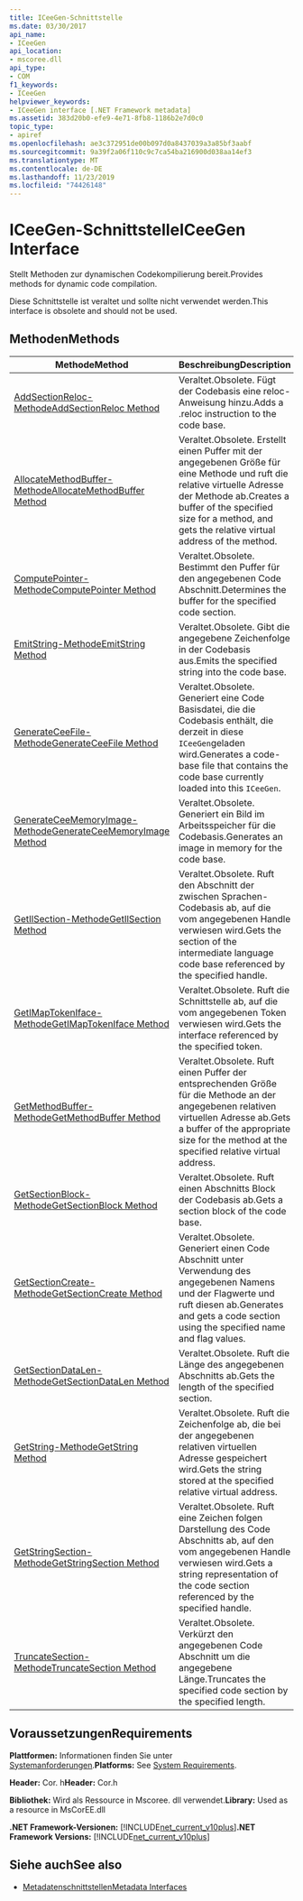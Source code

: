 ```yaml
---
title: ICeeGen-Schnittstelle
ms.date: 03/30/2017
api_name:
- ICeeGen
api_location:
- mscoree.dll
api_type:
- COM
f1_keywords:
- ICeeGen
helpviewer_keywords:
- ICeeGen interface [.NET Framework metadata]
ms.assetid: 383d20b0-efe9-4e71-8fb8-1186b2e7d0c0
topic_type:
- apiref
ms.openlocfilehash: ae3c372951de00b097d0a8437039a3a85bf3aabf
ms.sourcegitcommit: 9a39f2a06f110c9c7ca54ba216900d038aa14ef3
ms.translationtype: MT
ms.contentlocale: de-DE
ms.lasthandoff: 11/23/2019
ms.locfileid: "74426148"
---
```

# <a name="iceegen-interface"></a><span data-ttu-id="eb9e6-102">ICeeGen-Schnittstelle</span><span class="sxs-lookup"><span data-stu-id="eb9e6-102">ICeeGen Interface</span></span>
<span data-ttu-id="eb9e6-103">Stellt Methoden zur dynamischen Codekompilierung bereit.</span><span class="sxs-lookup"><span data-stu-id="eb9e6-103">Provides methods for dynamic code compilation.</span></span>  
  
 <span data-ttu-id="eb9e6-104">Diese Schnittstelle ist veraltet und sollte nicht verwendet werden.</span><span class="sxs-lookup"><span data-stu-id="eb9e6-104">This interface is obsolete and should not be used.</span></span>  
  
## <a name="methods"></a><span data-ttu-id="eb9e6-105">Methoden</span><span class="sxs-lookup"><span data-stu-id="eb9e6-105">Methods</span></span>  
  
|<span data-ttu-id="eb9e6-106">Methode</span><span class="sxs-lookup"><span data-stu-id="eb9e6-106">Method</span></span>|<span data-ttu-id="eb9e6-107">Beschreibung</span><span class="sxs-lookup"><span data-stu-id="eb9e6-107">Description</span></span>|  
|------------|-----------------|  
|[<span data-ttu-id="eb9e6-108">AddSectionReloc-Methode</span><span class="sxs-lookup"><span data-stu-id="eb9e6-108">AddSectionReloc Method</span></span>](../../../../docs/framework/unmanaged-api/metadata/iceegen-addsectionreloc-method.md)|<span data-ttu-id="eb9e6-109">Veraltet.</span><span class="sxs-lookup"><span data-stu-id="eb9e6-109">Obsolete.</span></span> <span data-ttu-id="eb9e6-110">Fügt der Codebasis eine reloc-Anweisung hinzu.</span><span class="sxs-lookup"><span data-stu-id="eb9e6-110">Adds a .reloc instruction to the code base.</span></span>|  
|[<span data-ttu-id="eb9e6-111">AllocateMethodBuffer-Methode</span><span class="sxs-lookup"><span data-stu-id="eb9e6-111">AllocateMethodBuffer Method</span></span>](../../../../docs/framework/unmanaged-api/metadata/iceegen-allocatemethodbuffer-method.md)|<span data-ttu-id="eb9e6-112">Veraltet.</span><span class="sxs-lookup"><span data-stu-id="eb9e6-112">Obsolete.</span></span> <span data-ttu-id="eb9e6-113">Erstellt einen Puffer mit der angegebenen Größe für eine Methode und ruft die relative virtuelle Adresse der Methode ab.</span><span class="sxs-lookup"><span data-stu-id="eb9e6-113">Creates a buffer of the specified size for a method, and gets the relative virtual address of the method.</span></span>|  
|[<span data-ttu-id="eb9e6-114">ComputePointer-Methode</span><span class="sxs-lookup"><span data-stu-id="eb9e6-114">ComputePointer Method</span></span>](../../../../docs/framework/unmanaged-api/metadata/iceegen-computepointer-method.md)|<span data-ttu-id="eb9e6-115">Veraltet.</span><span class="sxs-lookup"><span data-stu-id="eb9e6-115">Obsolete.</span></span> <span data-ttu-id="eb9e6-116">Bestimmt den Puffer für den angegebenen Code Abschnitt.</span><span class="sxs-lookup"><span data-stu-id="eb9e6-116">Determines the buffer for the specified code section.</span></span>|  
|[<span data-ttu-id="eb9e6-117">EmitString-Methode</span><span class="sxs-lookup"><span data-stu-id="eb9e6-117">EmitString Method</span></span>](../../../../docs/framework/unmanaged-api/metadata/iceegen-emitstring-method.md)|<span data-ttu-id="eb9e6-118">Veraltet.</span><span class="sxs-lookup"><span data-stu-id="eb9e6-118">Obsolete.</span></span> <span data-ttu-id="eb9e6-119">Gibt die angegebene Zeichenfolge in der Codebasis aus.</span><span class="sxs-lookup"><span data-stu-id="eb9e6-119">Emits the specified string into the code base.</span></span>|  
|[<span data-ttu-id="eb9e6-120">GenerateCeeFile-Methode</span><span class="sxs-lookup"><span data-stu-id="eb9e6-120">GenerateCeeFile Method</span></span>](../../../../docs/framework/unmanaged-api/metadata/iceegen-generateceefile-method.md)|<span data-ttu-id="eb9e6-121">Veraltet.</span><span class="sxs-lookup"><span data-stu-id="eb9e6-121">Obsolete.</span></span> <span data-ttu-id="eb9e6-122">Generiert eine Code Basisdatei, die die Codebasis enthält, die derzeit in diese `ICeeGen`geladen wird.</span><span class="sxs-lookup"><span data-stu-id="eb9e6-122">Generates a code-base file that contains the code base currently loaded into this `ICeeGen`.</span></span>|  
|[<span data-ttu-id="eb9e6-123">GenerateCeeMemoryImage-Methode</span><span class="sxs-lookup"><span data-stu-id="eb9e6-123">GenerateCeeMemoryImage Method</span></span>](../../../../docs/framework/unmanaged-api/metadata/iceegen-generateceememoryimage-method.md)|<span data-ttu-id="eb9e6-124">Veraltet.</span><span class="sxs-lookup"><span data-stu-id="eb9e6-124">Obsolete.</span></span> <span data-ttu-id="eb9e6-125">Generiert ein Bild im Arbeitsspeicher für die Codebasis.</span><span class="sxs-lookup"><span data-stu-id="eb9e6-125">Generates an image in memory for the code base.</span></span>|  
|[<span data-ttu-id="eb9e6-126">GetIlSection-Methode</span><span class="sxs-lookup"><span data-stu-id="eb9e6-126">GetIlSection Method</span></span>](../../../../docs/framework/unmanaged-api/metadata/iceegen-getilsection-method.md)|<span data-ttu-id="eb9e6-127">Veraltet.</span><span class="sxs-lookup"><span data-stu-id="eb9e6-127">Obsolete.</span></span> <span data-ttu-id="eb9e6-128">Ruft den Abschnitt der zwischen Sprachen-Codebasis ab, auf die vom angegebenen Handle verwiesen wird.</span><span class="sxs-lookup"><span data-stu-id="eb9e6-128">Gets the section of the intermediate language code base referenced by the specified handle.</span></span>|  
|[<span data-ttu-id="eb9e6-129">GetIMapTokenIface-Methode</span><span class="sxs-lookup"><span data-stu-id="eb9e6-129">GetIMapTokenIface Method</span></span>](../../../../docs/framework/unmanaged-api/metadata/iceegen-getimaptokeniface-method.md)|<span data-ttu-id="eb9e6-130">Veraltet.</span><span class="sxs-lookup"><span data-stu-id="eb9e6-130">Obsolete.</span></span> <span data-ttu-id="eb9e6-131">Ruft die Schnittstelle ab, auf die vom angegebenen Token verwiesen wird.</span><span class="sxs-lookup"><span data-stu-id="eb9e6-131">Gets the interface referenced by the specified token.</span></span>|  
|[<span data-ttu-id="eb9e6-132">GetMethodBuffer-Methode</span><span class="sxs-lookup"><span data-stu-id="eb9e6-132">GetMethodBuffer Method</span></span>](../../../../docs/framework/unmanaged-api/metadata/iceegen-getmethodbuffer-method.md)|<span data-ttu-id="eb9e6-133">Veraltet.</span><span class="sxs-lookup"><span data-stu-id="eb9e6-133">Obsolete.</span></span> <span data-ttu-id="eb9e6-134">Ruft einen Puffer der entsprechenden Größe für die Methode an der angegebenen relativen virtuellen Adresse ab.</span><span class="sxs-lookup"><span data-stu-id="eb9e6-134">Gets a buffer of the appropriate size for the method at the specified relative virtual address.</span></span>|  
|[<span data-ttu-id="eb9e6-135">GetSectionBlock-Methode</span><span class="sxs-lookup"><span data-stu-id="eb9e6-135">GetSectionBlock Method</span></span>](../../../../docs/framework/unmanaged-api/metadata/iceegen-getsectionblock-method.md)|<span data-ttu-id="eb9e6-136">Veraltet.</span><span class="sxs-lookup"><span data-stu-id="eb9e6-136">Obsolete.</span></span> <span data-ttu-id="eb9e6-137">Ruft einen Abschnitts Block der Codebasis ab.</span><span class="sxs-lookup"><span data-stu-id="eb9e6-137">Gets a section block of the code base.</span></span>|  
|[<span data-ttu-id="eb9e6-138">GetSectionCreate-Methode</span><span class="sxs-lookup"><span data-stu-id="eb9e6-138">GetSectionCreate Method</span></span>](../../../../docs/framework/unmanaged-api/metadata/iceegen-getsectioncreate-method.md)|<span data-ttu-id="eb9e6-139">Veraltet.</span><span class="sxs-lookup"><span data-stu-id="eb9e6-139">Obsolete.</span></span> <span data-ttu-id="eb9e6-140">Generiert einen Code Abschnitt unter Verwendung des angegebenen Namens und der Flagwerte und ruft diesen ab.</span><span class="sxs-lookup"><span data-stu-id="eb9e6-140">Generates and gets a code section using the specified name and flag values.</span></span>|  
|[<span data-ttu-id="eb9e6-141">GetSectionDataLen-Methode</span><span class="sxs-lookup"><span data-stu-id="eb9e6-141">GetSectionDataLen Method</span></span>](../../../../docs/framework/unmanaged-api/metadata/iceegen-getsectiondatalen-method.md)|<span data-ttu-id="eb9e6-142">Veraltet.</span><span class="sxs-lookup"><span data-stu-id="eb9e6-142">Obsolete.</span></span> <span data-ttu-id="eb9e6-143">Ruft die Länge des angegebenen Abschnitts ab.</span><span class="sxs-lookup"><span data-stu-id="eb9e6-143">Gets the length of the specified section.</span></span>|  
|[<span data-ttu-id="eb9e6-144">GetString-Methode</span><span class="sxs-lookup"><span data-stu-id="eb9e6-144">GetString Method</span></span>](../../../../docs/framework/unmanaged-api/metadata/iceegen-getstring-method.md)|<span data-ttu-id="eb9e6-145">Veraltet.</span><span class="sxs-lookup"><span data-stu-id="eb9e6-145">Obsolete.</span></span> <span data-ttu-id="eb9e6-146">Ruft die Zeichenfolge ab, die bei der angegebenen relativen virtuellen Adresse gespeichert wird.</span><span class="sxs-lookup"><span data-stu-id="eb9e6-146">Gets the string stored at the specified relative virtual address.</span></span>|  
|[<span data-ttu-id="eb9e6-147">GetStringSection-Methode</span><span class="sxs-lookup"><span data-stu-id="eb9e6-147">GetStringSection Method</span></span>](../../../../docs/framework/unmanaged-api/metadata/iceegen-getstringsection-method.md)|<span data-ttu-id="eb9e6-148">Veraltet.</span><span class="sxs-lookup"><span data-stu-id="eb9e6-148">Obsolete.</span></span> <span data-ttu-id="eb9e6-149">Ruft eine Zeichen folgen Darstellung des Code Abschnitts ab, auf den vom angegebenen Handle verwiesen wird.</span><span class="sxs-lookup"><span data-stu-id="eb9e6-149">Gets a string representation of the code section referenced by the specified handle.</span></span>|  
|[<span data-ttu-id="eb9e6-150">TruncateSection-Methode</span><span class="sxs-lookup"><span data-stu-id="eb9e6-150">TruncateSection Method</span></span>](../../../../docs/framework/unmanaged-api/metadata/iceegen-truncatesection-method.md)|<span data-ttu-id="eb9e6-151">Veraltet.</span><span class="sxs-lookup"><span data-stu-id="eb9e6-151">Obsolete.</span></span> <span data-ttu-id="eb9e6-152">Verkürzt den angegebenen Code Abschnitt um die angegebene Länge.</span><span class="sxs-lookup"><span data-stu-id="eb9e6-152">Truncates the specified code section by the specified length.</span></span>|  
  
## <a name="requirements"></a><span data-ttu-id="eb9e6-153">Voraussetzungen</span><span class="sxs-lookup"><span data-stu-id="eb9e6-153">Requirements</span></span>  
 <span data-ttu-id="eb9e6-154">**Plattformen:** Informationen finden Sie unter [Systemanforderungen](../../../../docs/framework/get-started/system-requirements.md).</span><span class="sxs-lookup"><span data-stu-id="eb9e6-154">**Platforms:** See [System Requirements](../../../../docs/framework/get-started/system-requirements.md).</span></span>  
  
 <span data-ttu-id="eb9e6-155">**Header:** Cor. h</span><span class="sxs-lookup"><span data-stu-id="eb9e6-155">**Header:** Cor.h</span></span>  
  
 <span data-ttu-id="eb9e6-156">**Bibliothek:** Wird als Ressource in Mscoree. dll verwendet.</span><span class="sxs-lookup"><span data-stu-id="eb9e6-156">**Library:** Used as a resource in MsCorEE.dll</span></span>  
  
 <span data-ttu-id="eb9e6-157">**.NET Framework-Versionen:** [!INCLUDE[net_current_v10plus](../../../../includes/net-current-v10plus-md.md)]</span><span class="sxs-lookup"><span data-stu-id="eb9e6-157">**.NET Framework Versions:** [!INCLUDE[net_current_v10plus](../../../../includes/net-current-v10plus-md.md)]</span></span>  
  
## <a name="see-also"></a><span data-ttu-id="eb9e6-158">Siehe auch</span><span class="sxs-lookup"><span data-stu-id="eb9e6-158">See also</span></span>

- [<span data-ttu-id="eb9e6-159">Metadatenschnittstellen</span><span class="sxs-lookup"><span data-stu-id="eb9e6-159">Metadata Interfaces</span></span>](../../../../docs/framework/unmanaged-api/metadata/metadata-interfaces.md)
